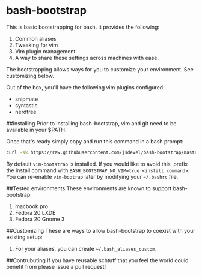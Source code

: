 bash-bootstrap
===================
This is basic bootstrapping for bash.  It provides the following:

1. Common aliases
2. Tweaking for vim
3. Vim plugin management
4. A way to share these settings across machines with ease.

The bootstrapping allows ways for you to customize your environment.  See customizing
below.

Out of the box, you'll have the following vim plugins configured:

* snipmate
* syntastic
* nerdtree

##Installing
Prior to installing bash-bootstrap, vim and git need to be available in your $PATH.

Once that's ready simply copy and run this command in a bash prompt:

```bash
curl -sk https://raw.githubusercontent.com/jsdevel/bash-bootstrap/master/bootstrap.bash > /tmp/bash-bootstrap;bash /tmp/bash-bootstrap;. ~/.bashrc;rm /tmp/bash-bootstrap
```

By default `vim-bootstrap` is installed.  If you would like to avoid this, prefix the
install command with `BASH_BOOTSTRAP_NO_VIM=true <install command>`.  You can re-enable
`vim-bootrap` later by modifying your `~/.bashrc` file.

##Tested environments
These environments are known to support bash-bootstrap:

1. macbook pro
2. Fedora 20 LXDE
3. Fedora 20 Gnome 3

##Customizing
These are ways to allow bash-bootstrap to coexist with your existing setup:

1. For your aliases, you can create `~/.bash_aliases_custom`.

##Contrubuting
If you have reusable schtuff that you feel the world could benefit from please issue
a pull request!
